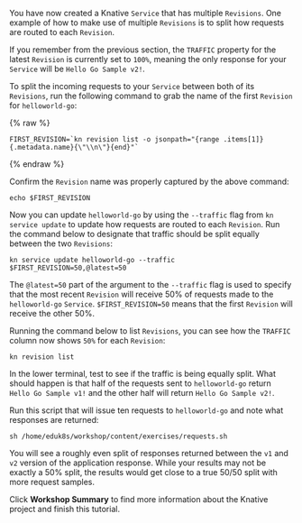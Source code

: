 You have now created a Knative `Service` that has multiple `Revisions`. One example of how 
to make use of multiple `Revisions` is to split how requests are routed to each `Revision`. 

If you remember from the previous section, the `TRAFFIC` property for the latest `Revision` is 
currently set to `100%`, meaning the only response for your `Service` will be `Hello Go Sample v2!`. 

To split the incoming requests to your `Service` between both of its `Revisions`, run the following 
command to grab the name of the first `Revision` for `helloworld-go`:

{% raw %}
```execute-1
FIRST_REVISION=`kn revision list -o jsonpath="{range .items[1]}{.metadata.name}{\"\\n\"}{end}"`
```
{% endraw %}

Confirm the `Revision` name was properly captured by the above command:

```execute-1
echo $FIRST_REVISION
```

Now you can update `helloworld-go` by using the `--traffic` flag from `kn service update` to 
update how requests are routed to each `Revision`. Run the command below to designate that 
traffic should be split equally between the two `Revisions`:

```execute-1
kn service update helloworld-go --traffic $FIRST_REVISION=50,@latest=50
```

The `@latest=50` part of the argument to the `--traffic` flag is used to specify that the most 
recent `Revision` will receive 50% of requests made to the `helloworld-go` `Service`. `$FIRST_REVISION=50` 
means that the first `Revision` will receive the other 50%.

Running the command below to list `Revisions`, you can see how the `TRAFFIC` column now shows `50%` 
for each `Revision`:

```execute-1
kn revision list
```

In the lower terminal, test to see if the traffic is being equally split. What should happen is that 
half of the requests sent to `helloworld-go` return `Hello Go Sample v1!` and the other half will 
return `Hello Go Sample v2!`.

Run this script that will issue ten requests to `helloworld-go` and note what responses are returned:

```execute-2
sh /home/eduk8s/workshop/content/exercises/requests.sh
```

You will see a roughly even split of responses returned between the `v1` and `v2` version of the application 
response. While your results may not be exactly a 50% split, the results would get close to a true 50/50 split 
with more request samples.

Click **Workshop Summary** to find more information about the Knative project and finish this tutorial.